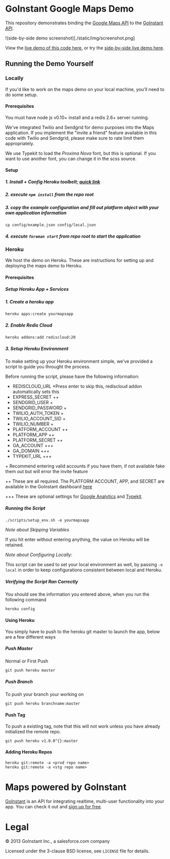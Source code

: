 # GoInstant Google Maps Demo

This repository demonstrates binding the [Google Maps API](https://developers.google.com/maps/) to the [GoInstant API](https://developers.goinstant.com/v1/).

!(side-by-side demo screenshot)[./static/img/screenshot.png]

View the [live demo of this code here](https://maps.goinstant.com/), or try the [side-by-side live demo here](https://goinstant.com/how-it-works).

## Running the Demo Yourself

### Locally

If you'd like to work on the maps demo on your local machine, you'll need to do some setup.

#### Prerequisites

You must have node js v0.10+ install and a redis 2.6+ server running.

We've integrated Twilio and Sendgrid for demo purposes into the Maps
application. If you implement the "invite a friend" feature available in this
code with Twilio and Sendgrid, please make sure to rate limit them
appropriately.

We use Typekit to load the _Proxima Nova_ font, but this is optional.  If you
want to use another font, you can change it in the scss source.

#### Setup

##### 1. Install + Config Heroku toolbelt; [quick link](https://toolbelt.heroku.com)
##### 2. execute `npm install` from the repo root
##### 3. copy the example configuration and fill out platform object with your own application information
```
cp config/example.json config/local.json
```
##### 4. execute `foreman start` from repo root to start the application

### Heroku

We host the demo on Heroku. These are instructions for setting up and deploying the maps demo to Heroku.

#### Prerequisites

##### Setup Heroku App + Services

##### 1. Create a heroku app

```
heroku apps:create yourmapsapp
```

##### 2. Enable Redis Cloud

```
heroku addons:add rediscloud:20
```

##### 3. Setup Heroku Environment

To make setting up your Heroku environment simple, we've provided a script to guide you throught the process.

Before running the script, please have the following information:

- REDISCLOUD_URL *Press enter to skip this, rediscloud addon automatically sets this
- EXPRESS_SECRET ++
- SENDGRID_USER +
- SENDGRID_PASSWORD +
- TWILIO_AUTH_TOKEN +
- TWILIO_ACCOUNT_SID +
- TWILIO_NUMBER +
- PLATFORM_ACCOUNT ++
- PLATFORM_APP ++
- PLATFORM_SECRET ++
- GA_ACCOUNT +++
- GA_DOMAIN +++
- TYPEKIT_URL +++

\+ Recommend entering valid accounts if you have them, if not available fake them out but will error the invite feature

++ These are all required. The PLATFORM ACCOUNT, APP, and SECRET are available in the GoInstant dashboard [here](https://goinstant.com/dashboard)

+++ These are optional settings for [Google Analytics](http://www.google.com/analytics/) and [Typekit](https://typekit.com/).

##### Running the Script

```
./scripts/setup_env.sh -e yourmapsapp
```

*Note about Skipping Variables*

If you hit enter without entering anything, the value on Heroku will be retained.

*Note about Configuring Locally:*

This script can be used to set your local environment as well, by passing `-e local` in order to keep configurations consistent between local and Heroku.

##### Verifying the Script Ran Correctly

You should see the information you entered above, when you run the following command

```
heroku config
```

#### Using Heroku

You simply have to push to the heroku git master to launch the app, below are a few different ways

##### Push Master
Normal or First Push

`git push heroku master`

##### Push Branch
To push your branch your working on

`git push heroku branchname:master`

#### Push Tag
To push a existing tag, note that this will not work unless you have already initialized the remote repo.

`git push heroku v1.0.0^{}:master`



#### Adding Heroku Repos

```
heroku git:remote -a <prod repo name>
heroku git:remote -a <stg repo name>
```


# Maps powered by GoInstant

<a href="http://goinstant.com">GoInstant</a> is an API for integrating realtime, multi-user functionality into your app.
You can check it out and <a href="https://goinstant.com/signup">sign up for free</a>.

# Legal

&copy; 2013 GoInstant Inc., a salesforce.com company

Licensed under the 3-clause BSD license, see `LICENSE` file for details.
